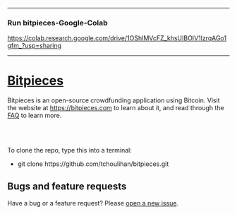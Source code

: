 -------------------------
### Run bitpieces-Google-Colab

https://colab.research.google.com/drive/1OShIMVcFZ_khsUIBOIV1lzrqAGo1gfm_?usp=sharing

-------------------------


<h1><a href="https://bitpieces.com">Bitpieces</a></h1>
Bitpieces is an open-source crowdfunding application using Bitcoin. Visit the website at 
<a href="https://bitpieces.com">https://bitpieces.com</a> to learn about it, and read through the 
<a href="https://bitpieces.com/FAQ">FAQ</a> to learn more.

<br><br>

To clone the repo, type this into a terminal:
<ul>
<li> git clone https://github.com/tchoulihan/bitpieces.git </li>
</ul>

<h2>Bugs and feature requests</h2>
Have a bug or a feature request? Please <a href="https://github.com/tchoulihan/bitpieces/issues/new">
open a new issue</a>.
